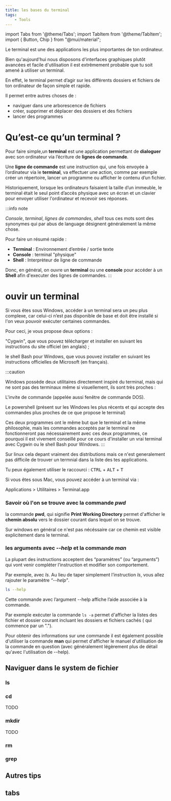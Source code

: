 ```yaml
---
title: les bases du terminal
tags:
    - Tools
---
```


import Tabs from '@theme/Tabs';
import TabItem from '@theme/TabItem';
import { Button, Chip } from "@mui/material";


Le terminal est une des applications les plus importantes de ton ordinateur.

Bien qu'aujourd'hui nous disposons d'interfaces graphiques plutôt avancées et facile d'utilisation il est extrêmement probable que tu soit amené à utiliser un terminal.

En effet, le terminal permet d’agir sur les différents dossiers et fichiers de ton ordinateur de façon simple et rapide.

Il permet entre autres choses de :

- naviguer dans une arborescence de fichiers
- créer, supprimer et déplacer des dossiers et des fichiers
- lancer des programmes

# Qu’est-ce qu’un terminal ?

Pour faire simple,un **terminal** est une application permettant de **dialoguer** avec son ordinateur via l’écriture de **lignes de commande**.

Une **ligne de commande** est une instruction qui, une fois envoyée à l’ordinateur via le **terminal**, va effectuer une action, comme par exemple créer un répertoire, lancer un programme ou afficher le contenu d’un fichier.

Historiquement, lorsque les ordinateurs faisaient la taille d’un immeuble, le terminal était le seul point d’accès physique avec un écran et un clavier pour envoyer utiliser l'ordinateur et recevoir ses réponses.

:::info note

*Console*, *terminal*, *lignes de commandes*, *shell* tous ces mots sont des synonymes qui par abus de language désignent généralement la même chose. 

Pour faire un résumé rapide :

- **Terminal** : Environnement d’entrée / sortie texte
- **Console** : terminal "physique"
- **Shell** : Interprèteur de ligne de commande

Donc, en général, on ouvre un **terminal** ou une **console** pour accéder à un **Shell** afin d'executer des lignes de commandes.
:::

# ouvir un terminal

<Tabs groupId="operating-systems">
<TabItem value="Windows" label="Windows">

Si vous êtes sous Windows, accéder à un terminal sera un peu plus complexe, car celui-ci n’est pas disponible de base et doit être installé si l'on veux pouvoir exécuter certaines commandes.

Pour ceci, je vous propose deux options :

"Cygwin", que vous pouvez télécharger et installer en suivant les instructions du site officiel (en anglais) ;

le shell Bash pour Windows, que vous pouvez installer en suivant les instructions officielles de Microsoft (en français).

:::caution

Windows possède deux utilitaires directement inspiré du terminal, mais qui ne sont pas des terminaux même si visuellement, ils sont très proches :

L'invite de commande (appelée aussi fenêtre de commande DOS).

Le powershell (présent sur les Windows les plus récents et qui accepte des commandes plus proches de ce que propose le terminal)

Ces deux programmes ont le même but que le terminal et la même philosophie, mais les commandes acceptés par le terminal ne fonctionneront pas nécessairement avec ces deux programmes, ce pourquoi il est vivement conseillé pour ce cours d'installer un vrai terminal avec Cygwin ou le shell Bash pour Windows.
:::

</TabItem>

<TabItem value="Linux" label="Linux">

Sur linux cela depant vraiment des distributions mais ce n'est generalement pas difficile de trouver un termnial dans la liste des tes applications.

Tu peux également utiliser le raccourci : <kbd>CTRL</kbd> + <kbd>ALT</kbd> + <kbd>T</kbd>

</TabItem>

<TabItem value="IOS" label="IOS">

Si vous êtes sous Mac, vous pouvez accéder à un terminal via :

Applications > Utilitaires > Terminal.app
</TabItem>
</Tabs>



### Savoir où l'on se trouve avec la commande *pwd*

la commande **pwd**, qui signifie **Print Working Directory** permet d'afficher le **chemin absolu** vers le dossier courant dans lequel on se trouve.

Sur windows en général ce n'est pas nécéssaire car ce chemin est visible explicitement dans le terminal.

### les arguments avec *--help* et la commande *man*

La plupart des instructions acceptent des “paramètres” (ou “arguments”) qui vont venir compléter l’instruction et modifier son comportement.

Par exemple, avec *ls*. Au lieu de taper simplement l’instruction *ls*, vous allez rajouter le paramètre *“--help"*.

```bash
ls --help
```

Cette commande avec l’argument --help affiche l’aide associée à la commande.

Par exemple exécuter la commande `ls -a` permet d'afficher la listes des fichier et dossier courant incluant les dossiers et fichiers cachés ( qui commence par un ".").

Pour obtenir des informations sur une commande il est également possible d'utiliser la commande **man** qui permet d'afficher le manuel d'utilisation de la commande en question (avec généralement légèrement plus de détail qu'avec l'utilisation de --help).

## Naviguer dans le system de fichier

### ls

### cd

TODO

### mkdir

TODO

### rm


### grep

## Autres tips

## tabs